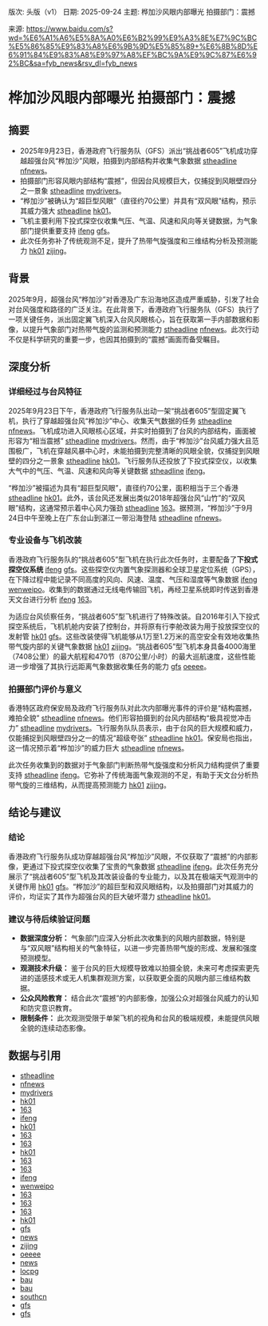 版次: 头版（v1）
日期: 2025-09-24
主题: 桦加沙风眼内部曝光 拍摄部门：震撼

来源: https://www.baidu.com/s?wd=%E6%A1%A6%E5%8A%A0%E6%B2%99%E9%A3%8E%E7%9C%BC%E5%86%85%E9%83%A8%E6%9B%9D%E5%85%89+%E6%8B%8D%E6%91%84%E9%83%A8%E9%97%A8%EF%BC%9A%E9%9C%87%E6%92%BC&sa=fyb_news&rsv_dl=fyb_news

# 桦加沙风眼内部曝光 拍摄部门：震撼

## 摘要
*   2025年9月23日，香港政府飞行服务队（GFS）派出“挑战者605”飞机成功穿越超强台风“桦加沙”风眼，拍摄到内部结构并收集气象数据 [stheadline](https://vertexaisearch.cloud.google.com/grounding-api-redirect/AUZIYQEaXUtTeoBH2WsDKIhq5HlhLCW20VjQZyIkTO7JRIDLXGdegmeu9MUTX_7qupXG1ZwNwiu3Qfg33l1nv1nIxQkbgRtggym3UyCyvFMVBfXwO-ZuLOcLWXavsgJar_4qvFKITvHVvmmNYUSHg638_kn0b8jHE40HIjJWnH8HXSF3lLD9DTsqwh4i08F-IfIvOKr2YMSp7UiRx8yxbxfaGvw7STtOjpHjE2uO9NgqDFQS4T_J2bNXZoXZn0MbpwbqWeKy-unMj85JKJ9Ez2SJkVlzwGKP9rDyQYzAA0mMi6faNTLtQaaJHTOkgf5IIWkRRhhFUrZVg4r7yg7wOLs-PhmhcEZO-62QOtrj0POuaX0T21Z0ZXIe2eqt5kGE2AbAlrKpQGZXsn5Ku7SdlcOSZlAHR03raHx_IXzwFiXDGtLcrs5lu9fQCrwkLwU1z0DVtn7Egt3eSGDRsYEMX8v1yEJ7ha8GzTW4M7Y6KkSZ25kU_R-cTj-q_mOUtkR-5h9i7GGUHYDlK_Wicw==) [nfnews](https://vertexaisearch.cloud.google.com/grounding-api-redirect/AUZIYQGJCYXDSB8Bh5ZDYZI7aMvio1rbwAKMwbt8ErX0V20NW1oIdNF0GrQ6IWwhBKHHPswqrLb7knzj6AYyrEcLKgP8bUyg431PUDBwjQy6Qq3vN54Ad2nbRCBG8NA48DyISO3JSFqU2pkNd88=)。
*   拍摄部门形容风眼内部结构“震撼”，但因台风规模巨大，仅捕捉到风眼壁四分之一景象 [stheadline](https://vertexaisearch.cloud.google.com/grounding-api-redirect/AUZIYQEaXUtTeoBH2WsDKIhq5HlhLCW20VjQZyIkTO7JRIDLXGdegmeu9MUTX_7qupXG1ZwNwiu3Qfg33l1nv1nIxQkbgRtggym3UyCyvFMVBfXwO-ZuLOcLWXavsgJar_4qvFKITvHVvmmNYUSHg638_kn0b8jHE40HIjJWnH8HXSF3lLD9DTsqwh4i08F-IfIvOKr2YMSp7UiRx8yxbxfaGvw7STtOjpHjE2uO9NgqDFQS4T_J2bNXZoXZn0MbpwbqWeKy-unMj85JKJ9Ez2SJkVlzwGKP9rDyQYzAA0mMi6faNTLtQaaJHTOkgf5IIWkRRhhFUrZVg4r7yg7wOLs-PhmhcEZO-62QOtrj0POuaX0T21Z0ZXIe2eqt5kGE2AbAlrKpQGZXsn5Ku7SdlcOSZlAHR03raHx_IXzwFiXDGtLcrs5lu9fQCrwkLwU1z0DVtn7Egt3eSGDRsYEMX8v1yEJ7ha8GzTW4M7Y6KkSZ25kU_R-cTj-q_mOUtkR-5h9i7GGUHYDlK_Wicw==) [mydrivers](https://vertexaisearch.cloud.google.com/grounding-api-redirect/AUZIYQFN4bhBgkCMmcsNtlfHYfw47DTQuAF2i-OGM8pYd94qOf-o2PJFUkm8Xs6dxYrtIp5tczcyH4FQk-5ytB7qed4_P-KHzcU11vjZHuCnb6kgq3D1jMiLnFLUNoJN8LCKiN-CoTvGT5cqVA==)。
*   “桦加沙”被确认为“超巨型风眼”（直径约70公里）并具有“双风眼”结构，预示其威力强大 [stheadline](https://vertexaisearch.cloud.google.com/grounding-api-redirect/AUZIYQEaXUtTeoBH2WsDKIhq5HlhLCW20VjQZyIkTO7JRIDLXGdegmeu9MUTX_7qupXG1ZwNwiu3Qfg33l1nv1nIxQkbgRtggym3UyCyvFMVBfXwO-ZuLOcLWXavsgJar_4qvFKITvHVvmmNYUSHg638_kn0b8jHE40HIjJWnH8HXSF3lLD9DTsqwh4i08F-IfIvOKr2YMSp7UiRx8yxbxfaGvw7STtOjpHjE2uO9NgqDFQS4T_J2bNXZoXZn0MbpwbqWeKy-unMj85JKJ9Ez2SJkVlzwGKP9rDyQYzAA0mMi6faNTLtQaaJHTOkgf5IIWkRRhhFUrZVg4r7yg7wOLs-PhmhcEZO-62QOtrj0POuaX0T21Z0ZXIe2eqt5kGE2AbAlrKpQGZXsn5Ku7SdlcOSZlAHR03raHx_IXzwFiXDGtLcrs5lu9fQCrwkLwU1z0DVtn7Egt3eSGDRsYEMX8v1yEJ7ha8GzTW4M7Y6KkSZ25kU_R-cTj-q_mOUtkR-5h9i7GGUHYDlK_Wicw==) [hk01](https://vertexaisearch.cloud.google.com/grounding-api-redirect/AUZIYQHOrxemF8zk8K5jvTAM1LsNRMYfEXhp1IoeSUOPQG0rxlKFOu1FEtg5h6vgONH6DXDncHtRFXkSuCIFINowgtr_cLqUyk22IXvhpvMg0Z0QuAzKDTO8pIMEqNC2WF93UrxboDbZlvzOXdUyn4sIx5MK0HisDVIcU75vJwStj9Hast_fpaJMWm4aVF0qzEEV33eMiLxcpAt5PAtZMDe_BgjYbZIfRyFZlXCR9nrxmchGXZLg7WI67qJWNUII5U4GIpNK0MNYcJEXVxDMMoujM9OyPCCdn6Taz8d_wGEdkFtkXct9zT583Rx2yx35xdWr0v9G6m-1Ym4fqmCzL-cvZ0Ugs3Xo1byFKLPCyv2NUOlieA8KLz67ifCqyi9z45MTAlZ_DTMeZeCRJ5lsbhikMdIbfT24z_jSODpeNIMMh_E1nPkAjbLgNUSBnhNk4JffMXT4exz1WLm5gbXoxB-cq_acB1ihBAQLp1Xheq2i0TSXfPqx0oUw)。
*   飞机主要利用下投式探空仪收集气压、气温、风速和风向等关键数据，为气象部门提供重要支持 [ifeng](https://vertexaisearch.cloud.google.com/grounding-api-redirect/AUZIYQF4zl3bhYqVkMnOvIjw9cRxM9-K-HHXnE7_ZL4JSm2UJLrFqJ0pyq-iOnFzcoDqQx754Auh9go7NeqNuITByE1vZlfTb8LV3iPm_U-e9LIt9rfDLGJl4AFOxLm7dA8Stw==) [gfs](https://vertexaisearch.cloud.google.com/grounding-api-redirect/AUZIYQHRo24PuHeFl891NkaM5K81jyQfeffWzu_HP7aSOWPJzXkogXWTxEjWdFQUGC3jed19YW_rxwQjiYveraEnCJFan_447YW-4qpCZo9R8Q61N6KlfSwEF-I6Sbb-Y4CdZMv4wAv1WUbTcjpL06t2b8tlshkphww0d3d6xKYxMvwCvV_7jV2oKEPFz15XOg==)。
*   此次任务弥补了传统观测不足，提升了热带气旋强度和三维结构分析及预测能力 [hk01](https://vertexaisearch.cloud.google.com/grounding-api-redirect/AUZIYQGS4VqddriBcOcAZ7CSAKZqzat7ngbU27RfFARkvqGG0ZcmZ1lAxM0d7CLjOXEEKeCTbO7cg9vOIr17C_SM7z3sq6mDaFPJBN4lGd7-m2iUnHc6JrgiADRqhxz-rQl7Zx4uX_L4vovwSaccRix1PAmOGw-FyM5ctIW-KIpk9h6LpoSzkHf5CTAAi1iZEo4hLwvNDsw7DXduNhmHfCr0sToscjHH0v7qykK88Z-TD6PHOaaygCT7IfOgNmj7LZwgevHonJHSVE3ahV3lJ7cpIX4UwNzDqNC59vx1J9DgfUQhUhD5Z0SfbeAQytcTgp0O1ac9JZSJISFWDNtVMRpU8QNYxzN8XxxTQq_wm8pQxJrcDaH86EhyOn4LIq0PSKQtnu92TRCC_0VHJjAqt6_x9Reth3Fr-jSErWY2az7JF0s-FpMJCNo4AoIWugiC7jx7Sz2oueO4wJpK_1dJx-HnLqq_FQTc80NzCy1AYcPsHYcDueuu9A==) [zijing](https://vertexaisearch.cloud.google.com/grounding-api-redirect/AUZIYQHw4Bxwffohd1l8QjRBxxfV_N1WzABjfPSVl-n9eJbManwt2nsjb78NV3FudkCtpW91wfTrCOPQTwb-5trII5oOZFPco5QBvr4rdaUAn73Hg0O_Wwj4NJnNTN4S9U8LL4bcxtxd-VGY-sDwSsXcGmDPO1rppRe9VihytbCjM5570D8PrZQ=)。

## 背景
2025年9月，超强台风“桦加沙”对香港及广东沿海地区造成严重威胁，引发了社会对台风强度和路径的广泛关注。在此背景下，香港政府飞行服务队（GFS）执行了一项关键任务，派出固定翼飞机深入台风风眼核心，旨在获取第一手内部数据和影像，以提升气象部门对热带气旋的监测和预测能力 [stheadline](https://vertexaisearch.cloud.google.com/grounding-api-redirect/AUZIYQEaXUtTeoBH2WsDKIhq5HlhLCW20VjQZyIkTO7JRIDLXGdegmeu9MUTX_7qupXG1ZwNwiu3Qfg33l1nv1nIxQkbgRtggym3UyCyvFMVBfXwO-ZuLOcLWXavsgJar_4qvFKITvHVvmmNYUSHg638_kn0b8jHE40HIjJWnH8HXSF3lLD9DTsqwh4i08F-IfIvOKr2YMSp7UiRx8yxbxfaGvw7STtOjpHjE2uO9NgqDFQS4T_J2bNXZoXZn0MbpwbqWeKy-unMj85JKJ9Ez2SJkVlzwGKP9rDyQYzAA0mMi6faNTLtQaaJHTOkgf5IIWkRRhhFUrZVg4r7yg7wOLs-PhmhcEZO-62QOtrj0POuaX0T21Z0ZXIe2eqt5kGE2AbAlrKpQGZXsn5Ku7SdlcOSZlAHR03raHx_IXzwFiXDGtLcrs5lu9fQCrwkLwU1z0DVtn7Egt3eSGDRsYEMX8v1yEJ7ha8GzTW4M7Y6KkSZ25kU_R-cTj-q_mOUtkR-5h9i7GGUHYDlK_Wicw==) [nfnews](https://vertexaisearch.cloud.google.com/grounding-api-redirect/AUZIYQGJCYXDSB8Bh5ZDYZI7aMvio1rbwAKMwbt8ErX0V20NW1oIdNF0GrQ6IWwhBKHHPswqrLb7knzj6AYyrEcLKgP8bUyg431PUDBwjQy6Qq3vN54Ad2nbRCBG8NA48DyISO3JSFqU2pkNd88=)。此次行动不仅是科学研究的重要一步，也因其拍摄到的“震撼”画面而备受瞩目。

## 深度分析
### 详细经过与台风特征
2025年9月23日下午，香港政府飞行服务队出动一架“挑战者605”型固定翼飞机，执行了穿越超强台风“桦加沙”中心、收集天气数据的任务 [stheadline](https://vertexaisearch.cloud.google.com/grounding-api-redirect/AUZIYQEaXUtTeoBH2WsDKIhq5HlhLCW20VjQZyIkTO7JRIDLXGdegmeu9MUTX_7qupXG1ZwNwiu3Qfg33l1nv1nIxQkbgRtggym3UyCyvFMVBfXwO-ZuLOcLWXavsgJar_4qvFKITvHVvmmNYUSHg638_kn0b8jHE40HIjJWnH8HXSF3lLD9DTsqwh4i08F-IfIvOKr2YMSp7UiRx8yxbxfaGvw7STtOjpHjE2uO9NgqDFQS4T_J2bNXZoXZn0MbpwbqWeKy-unMj85JKJ9Ez2SJkVlzwGKP9rDyQYzAA0mMi6faNTLtQaaJHTOkgf5IIWkRRhhFUrZVg4r7yg7wOLs-PhmhcEZO-62QOtrj0POuaX0T21Z0ZXIe2eqt5kGE2AbAlrKpQGZXsn5Ku7SdlcOSZlAHR03raHx_IXzwFiXDGtLcrs5lu9fQCrwkLwU1z0DVtn7Egt3eSGDRsYEMX8v1yEJ7ha8GzTW4M7Y6KkSZ25kU_R-cTj-q_mOUtkR-5h9i7GGUHYDlK_Wicw==) [nfnews](https://vertexaisearch.cloud.google.com/grounding-api-redirect/AUZIYQGJCYXDSB8Bh5ZDYZI7aMvio1rbwAKMwbt8ErX0V20NW1oIdNF0GrQ6IWwhBKHHPswqrLb7knzj6AYyrEcLKgP8bUyg431PUDBwjQy6Qq3vN54Ad2nbRCBG8NA48DyISO3JSFqU2pkNd88=)。飞机成功进入风眼核心区域，并实时拍摄到了台风的内部结构，画面被形容为“相当震撼” [stheadline](https://vertexaisearch.cloud.google.com/grounding-api-redirect/AUZIYQEaXUtTeoBH2WsDKIhq5HlhLCW20VjQZyIkTO7JRIDLXGdegmeu9MUTX_7qupXG1ZwNwiu3Qfg33l1nv1nIxQkbgRtggym3UyCyvFMVBfXwO-ZuLOcLWXavsgJar_4qvFKITvHVvmmNYUSHg638_kn0b8jHE40HIjJWnH8HXSF3lLD9DTsqwh4i08F-IfIvOKr2YMSp7UiRx8yxbxfaGvw7STtOjpHjE2uO9NgqDFQS4T_J2bNXZoXZn0MbpwbqWeKy-unMj85JKJ9Ez2SJkVlzwGKP9rDyQYzAA0mMi6faNTLtQaaJHTOkgf5IIWkRRhhFUrZVg4r7yg7wOLs-PhmhcEZO-62QOtrj0POuaX0T21Z0ZXIe2eqt5kGE2AbAlrKpQGZXsn5Ku7SdlcOSZlAHR03raHx_IXzwFiXDGtLcrs5lu9fQCrwkLwU1z0DVtn7Egt3eSGDRsYEMX8v1yEJ7ha8GzTW4M7Y6KkSZ25kU_R-cTj-q_mOUtkR-5h9i7GGUHYDlK_Wicw==) [mydrivers](https://vertexaisearch.cloud.google.com/grounding-api-redirect/AUZIYQFN4bhBgkCMmcsNtlfHYfw47DTQuAF2i-OGM8pYd94qOf-o2PJFUkm8Xs6dxYrtIp5tczcyH4FQk-5ytB7qed4_P-KHzcU11vjZHuCnb6kgq3D1jMiLnFLUNoJN8LCKiN-CoTvGT5cqVA==)。然而，由于“桦加沙”台风威力强大且范围极广，飞机在穿越风暴中心时，未能拍摄到完整清晰的风眼全貌，仅捕捉到风眼壁的四分之一景象 [stheadline](https://vertexaisearch.cloud.google.com/grounding-api-redirect/AUZIYQEaXUtTeoBH2WsDKIhq5HlhLCW20VjQZyIkTO7JRIDLXGdegmeu9MUTX_7qupXG1ZwNwiu3Qfg33l1nv1nIxQkbgRtggym3UyCyvFMVBfXwO-ZuLOcLWXavsgJar_4qvFKITvHVvmmNYUSHg638_kn0b8jHE40HIjJWnH8HXSF3lLD9DTsqwh4i08F-IfIvOKr2YMSp7UiRx8yxbxfaGvw7STtOjpHjE2uO9NgqDFQS4T_J2bNXZoXZn0MbpwbqWeKy-unMj85JKJ9Ez2SJkVlzwGKP9rDyQYzAA0mMi6faNTLtQaaJHTOkgf5IIWkRRhhFUrZVg4r7yg7wOLs-PhmhcEZO-62QOtrj0POuaX0T21Z0ZXIe2eqt5kGE2AbAlrKpQGZXsn5Ku7SdlcOSZlAHR03raHx_IXzwFiXDGtLcrs5lu9fQCrwkLwU1z0DVtn7Egt3eSGDRsYEMX8v1yEJ7ha8GzTW4M7Y6KkSZ25kU_R-cTj-q_mOUtkR-5h9i7GGUHYDlK_Wicw==) [hk01](https://vertexaisearch.cloud.google.com/grounding-api-redirect/AUZIYQHOrxemF8zk8K5jvTAM1LsNRMYfEXhp1IoeSUOPQG0rxlKFOu1FEtg5h6vgONH6DXDncHtRFXkSuCIFINowgtr_cLqUyk22IXvhpvMg0Z0QuAzKDTO8pIMEqNC2WF93UrxboDbZlvzOXdUyn4sIx5MK0HisDVIcU75vJwStj9Hast_fpaJMWm4aVF0qzEEV33eMiLxcpAt5PAtZMDe_BgjYbZIfRyFZlXCR9nrxmchGXZLg7WI67qJWNUII5U4GIpNK0MNYcJEXVxDMMoujM9OyPCCdn6Taz8d_wGEdkFtkXct9zT583Rx2yx35xdWr0v9G6m-1Ym4fqmCzL-cvZ0Ugs3Xo1byFKLPCyv2NUOlieA8KLz67ifCqyi9z45MTAlZ_DTMeZeCRJ5lsbhikMdIbfT24z_jSODpeNIMMh_E1nPkAjbLgNUSBnhNk4JffMXT4exz1WLm5gbXoxB-cq_acB1ihBAQLp1Xheq2i0TSXfPqx0oUw)。飞行服务队还投放了下投式探空仪，以收集大气中的气压、气温、风速和风向等关键数据 [stheadline](https://vertexaisearch.cloud.google.com/grounding-api-redirect/AUZIYQEaXUtTeoBH2WsDKIhq5HlhLCW20VjQZyIkTO7JRIDLXGdegmeu9MUTX_7qupXG1ZwNwiu3Qfg33l1nv1nIxQkbgRtggym3UyCyvFMVBfXwO-ZuLOcLWXavsgJar_4qvFKITvHVvmmNYUSHg638_kn0b8jHE40HIjJWnH8HXSF3lLD9DTsqwh4i08F-IfIvOKr2YMSp7UiRx8yxbxfaGvw7STtOjpHjE2uO9NgqDFQS4T_J2bNXZoXZn0MbpwbqWeKy-unMj85JKJ9Ez2SJkVlzwGKP9rDyQYzAA0mMi6faNTLtQaaJHTOkgf5IIWkRRhhFUrZVg4r7yg7wOLs-PhmhcEZO-62QOtrj0POuaX0T21Z0ZXIe2eqt5kGE2AbAlrKpQGZXsn5Ku7SdlcOSZlAHR03raHx_IXzwFiXDGtLcrs5lu9fQCrwkLwU1z0DVtn7Egt3eSGDRsYEMX8v1yEJ7ha8GzTW4M7Y6KkSZ25kU_R-cTj-q_mOUtkR-5h9i7GGUHYDlK_Wicw==) [ifeng](https://vertexaisearch.cloud.google.com/grounding-api-redirect/AUZIYQF4zl3bhYqVkMnOvIjw9cRxM9-K-HHXnE7_ZL4JSm2UJLrFqJ0pyq-iOnFzcoDqQx754Auh9go7NeqNuITByE1vZlfTb8LV3iPm_U-e9LIt9rfDLGJl4AFOxLm7dA8Stw==)。

“桦加沙”被描述为具有“超巨型风眼”，直径约70公里，面积相当于三个香港 [stheadline](https://vertexaisearch.cloud.google.com/grounding-api-redirect/AUZIYQEaXUtTeoBH2WsDKIhq5HlhLCW20VjQZyIkTO7JRIDLXGdegmeu9MUTX_7qupXG1ZwNwiu3Qfg33l1nv1nIxQkbgRtggym3UyCyvFMVBfXwO-ZuLOcLWXavsgJar_4qvFKITvHVvmmNYUSHg638_kn0b8jHE40HIjJWnH8HXSF3lLD9DTsqwh4i08F-IfIvOKr2YMSp7UiRx8yxbxfaGvw7STtOjpHjE2uO9NgqDFQS4T_J2bNXZoXZn0MbpwbqWeKy-unMj85JKJ9Ez2SJkVlzwGKP9rDyQYzAA0mMi6faNTLtQaaJHTOkgf5IIWkRRhhFUrZVg4r7yg7wOLs-PhmhcEZO-62QOtrj0POuaX0T21Z0ZXIe2eqt5kGE2AbAlrKpQGZXsn5Ku7SdlcOSZlAHR03raHx_IXzwFiXDGtLcrs5lu9fQCrwkLwU1z0DVtn7Egt3eSGDRsYEMX8v1yEJ7ha8GzTW4M7Y6KkSZ25kU_R-cTj-q_mOUtkR-5h9i7GGUHYDlK_Wicw==) [hk01](https://vertexaisearch.cloud.google.com/grounding-api-redirect/AUZIYQHOrxemF8zk8K5jvTAM1LsNRMYfEXhp1IoeSUOPQG0rxlKFOu1FEtg5h6vgONH6DXDncHtRFXkSuCIFINowgtr_cLqUyk22IXvhpvMg0Z0QuAzKDTO8pIMEqNC2WF93UrxboDbZlvzOXdUyn4sIx5MK0HisDVIcU75vJwStj9Hast_fpaJMWm4aVF0qzEEV33eMiLxcpAt5PAtZMDe_BgjYbZIfRyFZlXCR9nrxmchGXZLg7WI67qJWNUII5U4GIpNK0MNYcJEXVxDMMoujM9OyPCCdn6Taz8d_wGEdkFtkXct9zT583Rx2yx35xdWr0v9G6m-1Ym4fqmCzL-cvZ0Ugs3Xo1byFKLPCyv2NUOlieA8KLz67ifCqyi9z45MTAlZ_DTMeZeCRJ5lsbhikMdIbfT24z_jSODpeNIMMh_E1nPkAjbLgNUSBnhNk4JffMXT4exz1WLm5gbXoxB-cq_acB1ihBAQLp1Xheq2i0TSXfPqx0oUw)。此外，该台风还发展出类似2018年超强台风“山竹”的“双风眼”结构，这通常预示着中心风力强劲 [stheadline](https://vertexaisearch.cloud.google.com/grounding-api-redirect/AUZIYQEaXUtTeoBH2WsDKIhq5HlhLCW20VjQZyIkTO7JRIDLXGdegmeu9MUTX_7qupXG1ZwNwiu3Qfg33l1nv1nIxQkbgRtggym3UyCyvFMVBfXwO-ZuLOcLWXavsgJar_4qvFKITvHVvmmNYUSHg638_kn0b8jHE40HIjJWnH8HXSF3lLD9DTsqwh4i08F-IfIvOKr2YMSp7UiRx8yxbxfaGvw7STtOjpHjE2uO9NgqDFQS4T_J2bNXZoXZn0MbpwbqWeKy-unMj85JKJ9Ez2SJkVlzwGKP9rDyQYzAA0mMi6faNTLtQaaJHTOkgf5IIWkRRhhFUrZVg4r7yg7wOLs-PhmhcEZO-62QOtrj0POuaX0T21Z0ZXIe2eqt5kGE2AbAlrKpQGZXsn5Ku7SdlcOSZlAHR03raHx_IXzwFiXDGtLcrs5lu9fQCrwkLwU1z0DVtn7Egt3eSGDRsYEMX8v1yEJ7ha8GzTW4M7Y6KkSZ25kU_R-cTj-q_mOUtkR-5h9i7GGUHYDlK_Wicw==) [163](https://vertexaisearch.cloud.google.com/grounding-api-redirect/AUZIYQE0pS53jCBRh2wq2YXJ0KtVX1cHRCocG9pNv3PjijPEkqMNp5YZyRsNnnlkTxPUpj_M9AjzMrKl0eDZH5yVFdzpYa2Yf3oX69l0WSvmBH_DBNtFVM6UOVVIEwU0KtRAqTG77hS1DP4PPfLwBmjwJws=)。据预测，“桦加沙”于9月24日中午至晚上在广东台山到湛江一带沿海登陆 [stheadline](https://vertexaisearch.cloud.google.com/grounding-api-redirect/AUZIYQEaXUtTeoBH2WsDKIhq5HlhLCW20VjQZyIkTO7JRIDLXGdegmeu9MUTX_7qupXG1ZwNwiu3Qfg33l1nv1nIxQkbgRtggym3UyCyvFMVBfXwO-ZuLOcLWXavsgJar_4qvFKITvHVvmmNYUSHg638_kn0b8jHE40HIjJWnH8HXSF3lLD9DTsqwh4i08F-IfIvOKr2YMSp7UiRx8yxbxfaGvw7STtOjpHjE2uO9NgqDFQS4T_J2bNXZoXZn0MbpwbqWeKy-unMj85JKJ9Ez2SJkVlzwGKP9rDyQYzAA0mMi6faNTLtQaaJHTOkgf5IIWkRRhhFUrZVg4r7yg7wOLs-PhmhcEZO-62QOtrj0POuaX0T21Z0ZXIe2eqt5kGE2AbAlrKpQGZXsn5Ku7SdlcOSZlAHR03raHx_IXzwFiXDGtLcrs5lu9fQCrwkLwU1z0DVtn7Egt3eSGDRsYEMX8v1yEJ7ha8GzTW4M7Y6KkSZ25kU_R-cTj-q_mOUtkR-5h9i7GGUHYDlK_Wicw==) [nfnews](https://vertexaisearch.cloud.google.com/grounding-api-redirect/AUZIYQGJCYXDSB8Bh5ZDYZI7aMvio1rbwAKMwbt8ErX0V20NW1oIdNF0GrQ6IWwhBKHHPswqrLb7knzj6AYyrEcLKgP8bUyg431PUDBwjQy6Qq3vN54Ad2nbRCBG8NA48DyISO3JSFqU2pkNd88=)。

### 专业设备与飞机改装
香港政府飞行服务队的“挑战者605”型飞机在执行此次任务时，主要配备了**下投式探空仪系统** [ifeng](https://vertexaisearch.cloud.google.com/grounding-api-redirect/AUZIYQF4zl3bhYqVkMnOvIjw9cRxM9-K-HHXnE7_ZL4JSm2UJLrFqJ0pyq-iOnFzcoDqQx754Auh9go7NeqNuITByE1vZlfTb8LV3iPm_U-e9LIt9rfDLGJl4AFOxLm7dA8Stw==) [gfs](https://vertexaisearch.cloud.google.com/grounding-api-redirect/AUZIYQHRo24PuHeFl891NkaM5K81jyQfeffWzu_HP7aSOWPJzXkogXWTxEjWdFQUGC3jed19YW_rxwQjiYveraEnCJFan_447YW-4qpCZo9R8Q61N6KlfSwEF-I6Sbb-Y4CdZMv4wAv1WUbTcjpL06t2b8tlshkphww0d3d6xKYxMvwCvV_7jV2oKEPFz15XOg==)。这些探空仪内置气象探测器和全球卫星定位系统（GPS），在下降过程中能记录不同高度的风向、风速、温度、气压和湿度等气象数据 [ifeng](https://vertexaisearch.cloud.google.com/grounding-api-redirect/AUZIYQF4zl3bhYqVkMnOvIjw9cRxM9-K-HHXnE7_ZL4JSm2UJLrFqJ0pyq-iOnFzcoDqQx754Auh9go7NeqNuITByE1vZlfTb8LV3iPm_U-e9LIt9rfDLGJl4AFOxLm7dA8Stw==) [wenweipo](https://vertexaisearch.cloud.google.com/grounding-api-redirect/AUZIYQHoYB2phwy_QNPDodHjLmUkq1G3XVAtJ0QqbcuJMoVKtsIa0huHCvYhLJl_6I8rJIT-IOtgeg1MAdRafDNM3cud6Vuajp1hip5eOdAkIKClQUbDhXPYEZaTPhghI_YGfo69W5m2RKXDx3uC_tpRukJWq5vkvcFpM6vPoyGImk3z)。收集到的数据通过无线电传输回飞机，再经卫星系统即时传送到香港天文台进行分析 [ifeng](https://vertexaisearch.cloud.google.com/grounding-api-redirect/AUZIYQF4zl3bhYqVkMnOvIjw9cRxM9-K-HHXnE7_ZL4JSm2UJLrFqJ0pyq-iOnFzcoDqQx754Auh9go7NeqNuITByE1vZlfTb8LV3iPm_U-e9LIt9rfDLGJl4AFOxLm7dA8Stw==) [163](https://vertexaisearch.cloud.google.com/grounding-api-redirect/AUZIYQHh7eg8GCWwLSOuxZRSMsaSAkpabXpKJhoTEYqpG0PuCTZo-6bwAOQkKZ3zsgnDIYgmcCL5y6IqZfLNePr5LW-Qsvg_1XT9Ej8CX1OnH0wqWyAnXb2HWd66xsiZQxKjaseN4p4wmM1fyKcbABz1)。

为适应台风侦察任务，“挑战者605”型飞机进行了特殊改装。自2016年引入下投式探空系统后，飞机机舱内安装了控制台，并将原有行李舱改装为用于投放探空仪的发射管 [hk01](https://vertexaisearch.cloud.google.com/grounding-api-redirect/AUZIYQGS4VqddriBcOcAZ7CSAKZqzat7ngbU27RfFARkvqGG0ZcmZ1lAxM0d7CLjOXEEKeCTbO7cg9vOIr17C_SM7z3sq6mDaFPJBN4lGd7-m2iUnHc6JrgiADRqhxz-rQl7Zx4uX_L4vovwSaccRix1PAmOGw-FyM5ctIW-KIpk9h6LpoSzkHf5CTAAi1iZEo4hLwvNDsw7DXduNhmHfCr0sToscjHH0v7qykK88Z-TD6PHOaaygCT7IfOgNmj7LZwgevHonJHSVE3ahV3lJ7cpIX4UwNzDqNC59vx1J9DgfUQhUhD5Z0SfbeAQytcTgp0O1ac9JZSJISFWDNtVMRpU8QNYxzN8XxxTQq_wm8pQxJrcDaH86EhyOn4LIq0PSKQtnu92TRCC_0VHJjAqt6_x9Reth3Fr-jSErWY2az7JF0s-FpMJCNo4AoIWugiC7jx7Sz2oueO4wJpK_1dJx-HnLqq_FQTc80NzCy1AYcPsHYcDueuu9A==) [gfs](https://vertexaisearch.cloud.google.com/grounding-api-redirect/AUZIYQHRo24PuHeFl891NkaM5K81jyQfeffWzu_HP7aSOWPJzXkogXWTxEjWdFQUGC3jed19YW_rxwQjiYveraEnCJFan_447YW-4qpCZo9R8Q61N6KlfSwEF-I6Sbb-Y4CdZMv4wAv1WUbTcjpL06t2b8tlshkphww0d3d6xKYxMvwCvV_7jV2oKEPFz15XOg==)。这些改装使得飞机能够从1万至1.2万米的高空安全有效地收集热带气旋内部的关键气象数据 [hk01](https://vertexaisearch.cloud.google.com/grounding-api-redirect/AUZIYQGS4VqddriBcOcAZ7CSAKZqzat7ngbU27RfFARkvqGG0ZcmZ1lAxM0d7CLjOXEEKeCTbO7cg9vOIr17C_SM7z3sq6mDaFPJBN4lGd7-m2iUnHc6JrgiADRqhxz-rQl7Zx4uX_L4vovwSaccRix1PAmOGw-FyM5ctIW-KIpk9h6LpoSzkHf5CTAAi1iZEo4hLwvNDsw7DXduNhmHfCr0sToscjHH0v7qykK88Z-TD6PHOaaygCT7IfOgNmj7LZwgevHonJHSVE3ahV3lJ7cpIX4UwNzDqNC59vx1J9DgfUQhUhD5Z0SfbeAQytcTgp0O1ac9JZSJISFWDNtVMRpU8QNYxzN8XxxTQq_wm8pQxJrcDaH86EhyOn4LIq0PSKQtnu92TRCC_0VHJjAqt6_x9Reth3Fr-jSErWY2az7JF0s-FpMJCNo4AoIWugiC7jx7Sz2oueO4wJpK_1dJx-HnLqq_FQTc80NzCy1AYcPsHYcDueuu9A==) [zijing](https://vertexaisearch.cloud.google.com/grounding-api-redirect/AUZIYQHw4Bxwffohd1l8QjRBxxfV_N1WzABjfPSVl-n9eJbManwt2nsjb78NV3FudkCtpW91wfTrCOPQTwb-5trII5oOZFPco5QBvr4rdaUAn73Hg0O_Wwj4NJnNTN4S9U8LL4bcxtxd-VGY-sDwSsXcGmDPO1rppRe9VihytbCjM5570D8PrZQ=)。“挑战者605”型飞机本身具备4000海里（7408公里）的最大航程和470节（870公里/小时）的最大巡航速度，这些性能进一步增强了其执行远距离气象数据收集任务的能力 [gfs](https://vertexaisearch.cloud.google.com/grounding-api-redirect/AUZIYQHRo24PuHeFl891NkaM5K81jyQfeffWzu_HP7aSOWPJzXkogXWTxEjWdFQUGC3jed19YW_rxwQjiYveraEnCJFan_447YW-4qpCZo9R8Q61N6KlfSwEF-I6Sbb-Y4CdZMv4wAv1WUbTcjpL06t2b8tlshkphww0d3d6xKYxMvwCvV_7jV2oKEPFz15XOg==) [oeeee](https://vertexaisearch.cloud.google.com/grounding-api-redirect/AUZIYQGuSNKTSKaLkAorLf7IgUi7TU2v1kwzEFmvhGgoOeUN--ypgTD1q0XE5UvM0iDUONMK10xFFMnybfirptgTlORebzEaZykjKTgb3v2sPdAIdZ5ik4V4_4ffq2kQjyVl0jdAm4PYp52pfvL3Sb2BQ19Mxg==)。

### 拍摄部门评价与意义
香港特区政府保安局及政府飞行服务队对此次内部曝光事件的评价是“结构震撼，难拍全貌” [stheadline](https://vertexaisearch.cloud.google.com/grounding-api-redirect/AUZIYQEaXUtTeoBH2WsDKIhq5HlhLCW20VjQZyIkTO7JRIDLXGdegmeu9MUTX_7qupXG1ZwNwiu3Qfg33l1nv1nIxQkbgRtggym3UyCyvFMVBfXwO-ZuLOcLWXavsgJar_4qvFKITvHVvmmNYUSHg638_kn0b8jHE40HIjJWnH8HXSF3lLD9DTsqwh4i08F-IfIvOKr2YMSp7UiRx8yxbxfaGvw7STtOjpHjE2uO9NgqDFQS4T_J2bNXZoXZn0MbpwbqWeKy-unMj85JKJ9Ez2SJkVlzwGKP9rDyQYzAA0mMi6faNTLtQaaJHTOkgf5IIWkRRhhFUrZVg4r7yg7wOLs-PhmhcEZO-62QOtrj0POuaX0T21Z0ZXIe2eqt5kGE2AbAlrKpQGZXsn5Ku7SdlcOSZlAHR03raHx_IXzwFiXDGtLcrs5lu9fQCrwkLwU1z0DVtn7Egt3eSGDRsYEMX8v1yEJ7ha8GzTW4M7Y6KkSZ25kU_R-cTj-q_mOUtkR-5h9i7GGUHYDlK_Wicw==) [nfnews](https://vertexaisearch.cloud.google.com/grounding-api-redirect/AUZIYQGJCYXDSB8Bh5ZDYZI7aMvio1rbwAKMwbt8ErX0V20NW1oIdNF0GrQ6IWwhBKHHPswqrLb7knzj6AYyrEcLKgP8bUyg431PUDBwjQy6Qq3vN54Ad2nbRCBG8NA48DyISO3JSFqU2pkNd88=)。他们形容拍摄到的台风内部结构“极具视觉冲击力” [stheadline](https://vertexaisearch.cloud.google.com/grounding-api-redirect/AUZIYQEaXUtTeoBH2WsDKIhq5HlhLCW20VjQZyIkTO7JRIDLXGdegmeu9MUTX_7qupXG1ZwNwiu3Qfg33l1nv1nIxQkbgRtggym3UyCyvFMVBfXwO-ZuLOcLWXavsgJar_4qvFKITvHVvmmNYUSHg638_kn0b8jHE40HIjJWnH8HXSF3lLD9DTsqwh4i08F-IfIvOKr2YMSp7UiRx8yxbxfaGvw7STtOjpHjE2uO9NgqDFQS4T_J2bNXZoXZn0MbpwbqWeKy-unMj85JKJ9Ez2SJkVlzwGKP9rDyQYzAA0mMi6faNTLtQaaJHTOkgf5IIWkRRhhFUrZVg4r7yg7wOLs-PhmhcEZO-62QOtrj0POuaX0T21Z0ZXIe2eqt5kGE2AbAlrKpQGZXsn5Ku7SdlcOSZlAHR03raHx_IXzwFiXDGtLcrs5lu9fQCrwkLwU1z0DVtn7Egt3eSGDRsYEMX8v1yEJ7ha8GzTW4M7Y6KkSZ25kU_R-cTj-q_mOUtkR-5h9i7GGUHYDlK_Wicw==) [mydrivers](https://vertexaisearch.cloud.google.com/grounding-api-redirect/AUZIYQFN4bhBgkCMmcsNtlfHYfw47DTQuAF2i-OGM8pYd94qOf-o2PJFUkm8Xs6dxYrtIp5tczcyH4FQk-5ytB7qed4_P-KHzcU11vjZHuCnb6kgq3D1jMiLnFLUNoJN8LCKiN-CoTvGT5cqVA==)。飞行服务队队员表示，由于台风的巨大规模和威力，仅能捕捉到风眼壁四分之一的情况“超级夸张” [stheadline](https://vertexaisearch.cloud.google.com/grounding-api-redirect/AUZIYQEaXUtTeoBH2WsDKIhq5HlhLCW20VjQZyIkTO7JRIDLXGdegmeu9MUTX_7qupXG1ZwNwiu3Qfg33l1nv1nIxQkbgRtggym3UyCyvFMVBfXwO-ZuLOcLWXavsgJar_4qvFKITvHVvmmNYUSHg638_kn0b8jHE40HIjJWnH8HXSF3lLD9DTsqwh4i08F-IfIvOKr2YMSp7UiRx8yxbxfaGvw7STtOjpHjE2uO9NgqDFQS4T_J2bNXZoXZn0MbpwbqWeKy-unMj85JKJ9Ez2SJkVlzwGKP9rDyQYzAA0mMi6faNTLtQaaJHTOkgf5IIWkRRhhFUrZVg4r7yg7wOLs-PhmhcEZO-62QOtrj0POuaX0T21Z0ZXIe2eqt5kGE2AbAlrKpQGZXsn5Ku7SdlcOSZlAHR03raHx_IXzwFiXDGtLcrs5lu9fQCrwkLwU1z0DVtn7Egt3eSGDRsYEMX8v1yEJ7ha8GzTW4M7Y6KkSZ25kU_R-cTj-q_mOUtkR-5h9i7GGUHYDlK_Wicw==) [hk01](https://vertexaisearch.cloud.google.com/grounding-api-redirect/AUZIYQHOrxemF8zk8K5jvTAM1LsNRMYfEXhp1IoeSUOPQG0rxlKFOu1FEtg5h6vgONH6DXDncHtRFXkSuCIFINowgtr_cLqUyk22IXvhpvMg0Z0QuAzKDTO8pIMEqNC2WF93UrxboDbZlvzOXdUyn4sIx5MK0HisDVIcU75vJwStj9Hast_fpaJMWm4aVF0qzEEV33eMiLxcpAt5PAtZMDe_BgjYbZIfRyFZlXCR9nrxmchGXZLg7WI67qJWNUII5U4GIpNK0MNYcJEXVxDMMoujM9OyPCCdn6Taz8d_wGEdkFtkXct9zT583Rx2yx35xdWr0v9G6m-1Ym4fqmCzL-cvZ0Ugs3Xo1byFKLPCyv2NUOlieA8KLz67ifCqyi9z45MTAlZ_DTMeZeCRJ5lsbhikMdIbfT24z_jSODpeNIMMh_E1nPkAjbLgNUSBnhNk4JffMXT4exz1WLm5gbXoxB-cq_acB1ihBAQLp1Xheq2i0TSXfPqx0oUw)。保安局也指出，这一情况预示着“桦加沙”的威力巨大 [stheadline](https://vertexaisearch.cloud.google.com/grounding-api-redirect/AUZIYQEaXUtTeoBH2WsDKIhq5HlhLCW20VjQZyIkTO7JRIDLXGdegmeu9MUTX_7qupXG1ZwNwiu3Qfg33l1nv1nIxQkbgRtggym3UyCyvFMVBfXwO-ZuLOcLWXavsgJar_4qvFKITvHVvmmNYUSHg638_kn0b8jHE40HIjJWnH8HXSF3lLD9DTsqwh4i08F-IfIvOKr2YMSp7UiRx8yxbxfaGvw7STtOjpHjE2uO9NgqDFQS4T_J2bNXZoXZn0MbpwbqWeKy-unMj85JKJ9Ez2SJkVlzwGKP9rDyQYzAA0mMi6faNTLtQaaJHTOkgf5IIWkRRhhFUrZVg4r7yg7wOLs-PhmhcEZO-62QOtrj0POuaX0T21Z0ZXIe2eqt5kGE2AbAlrKpQGZXsn5Ku7SdlcOSZlAHR03raHx_IXzwFiXDGtLcrs5lu9fQCrwkLwU1z0DVtn7Egt3eSGDRsYEMX8v1yEJ7ha8GzTW4M7Y6KkSZ25kU_R-cTj-q_mOUtkR-5h9i7GGUHYDlK_Wicw==) [nfnews](https://vertexaisearch.cloud.google.com/grounding-api-redirect/AUZIYQGJCYXDSB8Bh5ZDYZI7aMvio1rbwAKMwbt8ErX0V20NW1oIdNF0GrQ6IWwhBKHHPswqrLb7knzj6AYyrEcLKgP8bUyg431PUDBwjQy6Qq3vN54Ad2nbRCBG8NA48DyISO3JSFqU2pkNd88=)。

此次任务收集到的数据对于气象部门判断热带气旋强度和分析风力结构提供了重要支持 [stheadline](https://vertexaisearch.cloud.google.com/grounding-api-redirect/AUZIYQEaXUtTeoBH2WsDKIhq5HlhLCW20VjQZyIkTO7JRIDLXGdegmeu9MUTX_7qupXG1ZwNwiu3Qfg33l1nv1nIxQkbgRtggym3UyCyvFMVBfXwO-ZuLOcLWXavsgJar_4qvFKITvHVvmmNYUSHg638_kn0b8jHE40HIjJWnH8HXSF3lLD9DTsqwh4i08F-IfIvOKr2YMSp7UiRx8yxbxfaGvw7STtOjpHjE2uO9NgqDFQS4T_J2bNXZoXZn0MbpwbqWeKy-unMj85JKJ9Ez2SJkVlzwGKP9rDyQYzAA0mMi6faNTLtQaaJHTOkgf5IIWkRRhhFUrZVg4r7yg7wOLs-PhmhcEZO-62QOtrj0POuaX0T21Z0ZXIe2eqt5kGE2AbAlrKpQGZXsn5Ku7SdlcOSZlAHR03raHx_IXzwFiXDGtLcrs5lu9fQCrwkLwU1z0DVtn7Egt3eSGDRsYEMX8v1yEJ7ha8GzTW4M7Y6KkSZ25kU_R-cTj-q_mOUtkR-5h9i7GGUHYDlK_Wicw==) [ifeng](https://vertexaisearch.cloud.google.com/grounding-api-redirect/AUZIYQF4zl3bhYqVkMnOvIjw9cRxM9-K-HHXnE7_ZL4JSm2UJLrFqJ0pyq-iOnFzcoDqQx754Auh9go7NeqNuITByE1vZlfTb8LV3iPm_U-e9LIt9rfDLGJl4AFOxLm7dA8Stw==)。它弥补了传统海面气象观测的不足，有助于天文台分析热带气旋的三维结构，从而提高预测能力 [hk01](https://vertexaisearch.cloud.google.com/grounding-api-redirect/AUZIYQGS4VqddriBcOcAZ7CSAKZqzat7ngbU27RfFARkvqGG0ZcmZ1lAxM0d7CLjOXEEKeCTbO7cg9vOIr17C_SM7z3sq6mDaFPJBN4lGd7-m2iUnHc6JrgiADRqhxz-rQl7Zx4uX_L4vovwSaccRix1PAmOGw-FyM5ctIW-KIpk9h6LpoSzkHf5CTAAi1iZEo4hLwvNDsw7DXduNhmHfCr0sToscjHH0v7qykK88Z-TD6PHOaaygCT7IfOgNmj7LZwgevHonJHSVE3ahV3lJ7cpIX4UwNzDqNC59vx1J9DgfUQhUhD5Z0SfbeAQytcTgp0O1ac9JZSJISFWDNtVMRpU8QNYxzN8XxxTQq_wm8pQxJrcDaH86EhyOn4LIq0PSKQtnu92TRCC_0VHJjAqt6_x9Reth3Fr-jSErWY2az7JF0s-FpMJCNo4AoIWugiC7jx7Sz2oueO4wJpK_1dJx-HnLqq_FQTc80NzCy1AYcPsHYcDueuu9A==) [zijing](https://vertexaisearch.cloud.google.com/grounding-api-redirect/AUZIYQHw4Bxwffohd1l8QjRBxxfV_N1WzABjfPSVl-n9eJbManwt2nsjb78NV3FudkCtpW91wfTrCOPQTwb-5trII5oOZFPco5QBvr4rdaUAn73Hg0O_Wwj4NJnNTN4S9U8LL4bcxtxd-VGY-sDwSsXcGmDPO1rppRe9VihytbCjM5570D8PrZQ=)。

## 结论与建议
### 结论
香港政府飞行服务队成功穿越超强台风“桦加沙”风眼，不仅获取了“震撼”的内部影像，更通过下投式探空仪收集了宝贵的气象数据 [stheadline](https://vertexaisearch.cloud.google.com/grounding-api-redirect/AUZIYQEaXUtTeoBH2WsDKIhq5HlhLCW20VjQZyIkTO7JRIDLXGdegmeu9MUTX_7qupXG1ZwNwiu3Qfg33l1nv1nIxQkbgRtggym3UyCyvFMVBfXwO-ZuLOcLWXavsgJar_4qvFKITvHVvmmNYUSHg638_kn0b8jHE40HIjJWnH8HXSF3lLD9DTsqwh4i08F-IfIvOKr2YMSp7UiRx8yxbxfaGvw7STtOjpHjE2uO9NgqDFQS4T_J2bNXZoXZn0MbpwbqWeKy-unMj85JKJ9Ez2SJkVlzwGKP9rDyQYzAA0mMi6faNTLtQaaJHTOkgf5IIWkRRhhFUrZVg4r7yg7wOLs-PhmhcEZO-62QOtrj0POuaX0T21Z0ZXIe2eqt5kGE2AbAlrKpQGZXsn5Ku7SdlcOSZlAHR03raHx_IXzwFiXDGtLcrs5lu9fQCrwkLwU1z0DVtn7Egt3eSGDRsYEMX8v1yEJ7ha8GzTW4M7Y6KkSZ25kU_R-cTj-q_mOUtkR-5h9i7GGUHYDlK_Wicw==) [ifeng](https://vertexaisearch.cloud.google.com/grounding-api-redirect/AUZIYQF4zl3bhYqVkMnOvIjw9cRxM9-K-HHXnE7_ZL4JSm2UJLrFqJ0pyq-iOnFzcoDqQx754Auh9go7NeqNuITByE1vZlfTb8LV3iPm_U-e9LIt9rfDLGJl4AFOxLm7dA8Stw==)。此次任务充分展示了“挑战者605”型飞机及其改装设备的专业能力，以及其在极端天气观测中的关键作用 [hk01](https://vertexaisearch.cloud.google.com/grounding-api-redirect/AUZIYQGS4VqddriBcOcAZ7CSAKZqzat7ngbU27RfFARkvqGG0ZcmZ1lAxM0d7CLjOXEEKeCTbO7cg9vOIr17C_SM7z3sq6mDaFPJBN4lGd7-m2iUnHc6JrgiADRqhxz-rQl7Zx4uX_L4vovwSaccRix1PAmOGw-FyM5ctIW-KIpk9h6LpoSzkHf5CTAAi1iZEo4hLwvNDsw7DXduNhmHfCr0sToscjHH0v7qykK88Z-TD6PHOaaygCT7IfOgNmj7LZwgevHonJHSVE3ahV3lJ7cpIX4UwNzDqNC59vx1J9DgfUQhUhD5Z0SfbeAQytcTgp0O1ac9JZSJISFWDNtVMRpU8QNYxzN8XxxTQq_wm8pQxJrcDaH86EhyOn4LIq0PSKQtnu92TRCC_0VHJjAqt6_x9Reth3Fr-jSErWY2az7JF0s-FpMJCNo4AoIWugiC7jx7Sz2oueO4wJpK_1dJx-HnLqq_FQTc80NzCy1AYcPsHYcDueuu9A==) [gfs](https://vertexaisearch.cloud.google.com/grounding-api-redirect/AUZIYQHRo24PuHeFl891NkaM5K81jyQfeffWzu_HP7aSOWPJzXkogXWTxEjWdFQUGC3jed19YW_rxwQjiYveraEnCJFan_447YW-4qpCZo9R8Q61N6KlfSwEF-I6Sbb-Y4CdZMv4wAv1WUbTcjpL06t2b8tlshkphww0d3d6xKYxMvwCvV_7jV2oKEPFz15XOg==)。“桦加沙”的超巨型和双风眼结构，以及拍摄部门对其威力的评价，均证实了其作为超强台风的巨大破坏潜力 [stheadline](https://vertexaisearch.cloud.google.com/grounding-api-redirect/AUZIYQEaXUtTeoBH2WsDKIhq5HlhLCW20VjQZyIkTO7JRIDLXGdegmeu9MUTX_7qupXG1ZwNwiu3Qfg33l1nv1nIxQkbgRtggym3UyCyvFMVBfXwO-ZuLOcLWXavsgJar_4qvFKITvHVvmmNYUSHg638_kn0b8jHE40HIjJWnH8HXSF3lLD9DTsqwh4i08F-IfIvOKr2YMSp7UiRx8yxbxfaGvw7STtOjpHjE2uO9NgqDFQS4T_J2bNXZoXZn0MbpwbqWeKy-unMj85JKJ9Ez2SJkVlzwGKP9rDyQYzAA0mMi6faNTLtQaaJHTOkgf5IIWkRRhhFUrZVg4r7yg7wOLs-PhmhcEZO-62QOtrj0POuaX0T21Z0ZXIe2eqt5kGE2AbAlrKpQGZXsn5Ku7SdlcOSZlAHR03raHx_IXzwFiXDGtLcrs5lu9fQCrwkLwU1z0DVtn7Egt3eSGDRsYEMX8v1yEJ7ha8GzTW4M7Y6KkSZ25kU_R-cTj-q_mOUtkR-5h9i7GGUHYDlK_Wicw==) [hk01](https://vertexaisearch.cloud.google.com/grounding-api-redirect/AUZIYQHOrxemF8zk8K5jvTAM1LsNRMYfEXhp1IoeSUOPQG0rxlKFOu1FEtg5h6vgONH6DXDncHtRFXkSuCIFINowgtr_cLqUyk22IXvhpvMg0Z0QuAzKDTO8pIMEqNC2WF93UrxboDbZlvzOXdUyn4sIx5MK0HisDVIcU75vJwStj9Hast_fpaJMWm4aVF0qzEEV33eMiLxcpAt5PAtZMDe_BgjYbZIfRyFZlXCR9nrxmchGXZLg7WI67qJWNUII5U4GIpNK0MNYcJEXVxDMMoujM9OyPCCdn6Taz8d_wGEdkFtkXct9zT583Rx2yx35xdWr0v9G6m-1Ym4fqmCzL-cvZ0Ugs3Xo1byFKLPCyv2NUOlieA8KLz67ifCqyi9z45MTAlZ_DTMeZeCRJ5lsbhikMdIbfT24z_jSODpeNIMMh_E1nPkAjbLgNUSBnhNk4JffMXT4exz1WLm5gbXoxB-cq_acB1ihBAQLp1Xheq2i0TSXfPqx0oUw)。

### 建议与待后续验证问题
*   **数据深度分析：** 气象部门应深入分析此次收集到的风眼内部数据，特别是与“双风眼”结构相关的气象特征，以进一步完善热带气旋的形成、发展和强度预测模型。
*   **观测技术升级：** 鉴于台风的巨大规模导致难以拍摄全貌，未来可考虑探索更先进的遥感技术或无人机集群观测方案，以获取更全面的风眼内部三维结构数据。
*   **公众风险教育：** 结合此次“震撼”的内部影像，加强公众对超强台风威力的认知和防灾意识教育。
*   **限制条件：** 此次观测受限于单架飞机的视角和台风的极端规模，未能提供风眼全貌的连续动态影像。

## 数据与引用
*   [stheadline](https://vertexaisearch.cloud.google.com/grounding-api-redirect/AUZIYQEaXUtTeoBH2WsDKIhq5HlhLCW20VjQZyIkTO7JRIDLXGdegmeu9MUTX_7qupXG1ZwNwiu3Qfg33l1nv1nIxQkbgRtggym3UyCyvFMVBfXwO-ZuLOcLWXavsgJar_4qvFKITvHVvmmNYUSHg638_kn0b8jHE40HIjJWnH8HXSF3lLD9DTsqwh4i08F-IfIvOKr2YMSp7UiRx8yxbxfaGvw7STtOjpHjE2uO9NgqDFQS4T_J2bNXZoXZn0MbpwbqWeKy-unMj85JKJ9Ez2SJkVlzwGKP9rDyQYzAA0mMi6faNTLtQaaJHTOkgf5IIWkRRhhFUrZVg4r7yg7wOLs-PhmhcEZO-62QOtrj0POuaX0T21Z0ZXIe2eqt5kGE2AbAlrKpQGZXsn5Ku7SdlcOSZlAHR03raHx_IXzwFiXDGtLcrs5lu9fQCrwkLwU1z0DVtn7Egt3eSGDRsYEMX8v1yEJ7ha8GzTW4M7Y6KkSZ25kU_R-cTj-q_mOUtkR-5h9i7GGUHYDlK_Wicw==)
*   [nfnews](https://vertexaisearch.cloud.google.com/grounding-api-redirect/AUZIYQGJCYXDSB8Bh5ZDYZI7aMvio1rbwAKMwbt8ErX0V20NW1oIdNF0GrQ6IWwhBKHHPswqrLb7knzj6AYyrEcLKgP8bUyg431PUDBwjQy6Qq3vN54Ad2nbRCBG8NA48DyISO3JSFqU2pkNd88=)
*   [mydrivers](https://vertexaisearch.cloud.google.com/grounding-api-redirect/AUZIYQFN4bhBgkCMmcsNtlfHYfw47DTQuAF2i-OGM8pYd94qOf-o2PJFUkm8Xs6dxYrtIp5tczcyH4FQk-5ytB7qed4_P-KHzcU11vjZHuCnb6kgq3D1jMiLnFLUNoJN8LCKiN-CoTvGT5cqVA==)
*   [hk01](https://vertexaisearch.cloud.google.com/grounding-api-redirect/AUZIYQHOrxemF8zk8K5jvTAM1LsNRMYfEXhp1IoeSUOPQG0rxlKFOu1FEtg5h6vgONH6DXDncHtRFXkSuCIFINowgtr_cLqUyk22IXvhpvMg0Z0QuAzKDTO8pIMEqNC2WF93UrxboDbZlvzOXdUyn4sIx5MK0HisDVIcU75vJwStj9Hast_fpaJMWm4aVF0qzEEV33eMiLxcpAt5PAtZMDe_BgjYbZIfRyFZlXCR9nrxmchGXZLg7WI67qJWNUII5U4GIpNK0MNYcJEXVxDMMoujM9OyPCCdn6Taz8d_wGEdkFtkXct9zT583Rx2yx35xdWr0v9G6m-1Ym4fqmCzL-cvZ0Ugs3Xo1byFKLPCyv2NUOlieA8KLz67ifCqyi9z45MTAlZ_DTMeZeCRJ5lsbhikMdIbfT24z_jSODpeNIMMh_E1nPkAjbLgNUSBnhNk4JffMXT4exz1WLm5gbXoxB-cq_acB1ihBAQLp1Xheq2i0TSXfPqx0oUw)
*   [163](https://vertexaisearch.cloud.google.com/grounding-api-redirect/AUZIYQE0pS53jCBRh2wq2YXJ0KtVX1cHRCocG9pNv3PjijPEkqMNp5YZyRsNnnlkTxPUpj_M9AjzMrKl0eDZH5yVFdzpYa2Yf3oX69l0WSvmBH_DBNtFVM6UOVVIEwU0KtRAqTG77hS1DP4PPfLwBmjwJws=)
*   [ifeng](https://vertexaisearch.cloud.google.com/grounding-api-redirect/AUZIYQExujuhObcdVgfuFRu8F0FZQJSMRBdwiKm1LWDQm7frQXYQUmULx9rfQOe7JAzAN8snYHjfk44SofRvgYM5mgCxRFhE2Pe_4ryfuAJq57pVnGampxSUTnx0ZFgn_wnxTQ==)
*   [hk01](https://vertexaisearch.cloud.google.com/grounding-api-redirect/AUZIYQHSBiGLTvey5kxaEkKaggGdLuFn7Pch3GgV_7xbCn-o2Cqxl8QSzVsHVkGvTjc8KlFRZEaWUh3OjTzuRiB6OEE-m9IjTRO0bEMx5cKHFWmH6q2_99-bsKSxklultQrwgvPlD85wTWQ6oRT76MFKNds0VXUDf95Vd-BZn_4RbaFx7AcI1wLBDNQXGPFSaWtrr0L4iSqIDsCdaPqnq_uPk-kUlePNUQ76gUwrqpTS_caf_tp6ySAohhfaX7hOHEpaNs5SxLudh0uLdpLw0LVdZOrmyK_TzGZezJQDK0MxbwL6Au3FG_GIU4T8J_zlXIH_uebiT8WZl0cT6JnpYAtywmzHH5rdEYroki3P_1JleAU9csAcO-nnyPPzhFpH1_J7PPjluXx0feNsJ6z_jQ8jVZcDA9nx23t_iRgRHDs2oybloPW4)
*   [163](https://vertexaisearch.cloud.google.com/grounding-api-redirect/AUZIYQG3dx6h6OIYzD54NsOLW2KP3I3u1OP5BACgJsYhW1bLqLp-WBYKN4cqUkIAbFKRXf6SblUIM5jnju5tAb9YhnCQOKKSAJanclz62o2lwwtrlrwU74KULj2v0x5Q-hpv0IruUCRcGFk82dhc9_3H)
*   [163](https://vertexaisearch.cloud.google.com/grounding-api-redirect/AUZIYQFXiCpExusHJhW-fz35qm5DkAyqtyZM4ZoZl-oJzyKJMYpua-iaoGbsrYevSpNsLRZryoyEEbEoCVmupb_T_O1BcIz1onkhv6MsHF-aseYCvdT1GAa5OSzyeqGpvqm8IeJXTxd2w-x8aRNpcPwEEO-GJto=)
*   [hk01](https://vertexaisearch.cloud.google.com/grounding-api-redirect/AUZIYQF_43KOhDOnYEBBXcOMllrXu1hH9rEdCEN2JgjV-7KwnUU5QzeQlZ0qRWh3Md3cnmlBzJ8OUHei_0F4qjoXJTCAYtFByo2rmyvLPS8wTYllsiDiGWcOROvj32kdfx-_IypLeCJjdy73iAycdSc4yjkngI774SqPVzO7qaJyHVlAT-l04KeIxPPQXzwKqbF48Hh8rF-O_WvLQca-68wH9eidoXIydClrV1idyZ6E7_icp9CK3CX_tYq4MSk06wvy7Tr0hXiM6AXI3rmasAJE2tHE1nfW7gePPHPy9903cdlTx188NZGdcBoNVWU3DujGtDPzT2PPV2Vnqg-1dyxs9VqGVsQTHrSFA8xmMpcL-YiFbQfqXzhMwQFhA8EifUAX9MkZJoRt65QXugWkHFu2hHBFH38fe7SymN4MTJbEO6SFl1BCpB08SaQI7jKBonQmtVQa3w5E5dGxuGiv-jqM)
*   [163](https://vertexaisearch.cloud.google.com/grounding-api-redirect/AUZIYQH-SLRfIECpefylTegktqDcIF7GKoiEoLSd1RJEY4QckvSEWJiFw6xMckRFTXQolU4BgfKzx0BS5CvCrIUNynOelibDW8_cSlgDpmYR3SZTnxiHFjwEALmbooE1F2h24p1BmkzqVdo-pCdma8If)
*   [163](https://vertexaisearch.cloud.google.com/grounding-api-redirect/AUZIYQGwaOdKDsM2eD8O1ReJmU-o3t7tZbKoBx4dc2i3EUwzNiPIAyVeZwQErCsaCyLxLJW4BN2g8_Qbe04cJ6MOS-P80eIxQA1W00xy9g_T8uroPSUSnp-uKFdi2MZW8eMkVDFnXYPFmIXQai38hF5SMOHvQsJCfAIHqPwH-uVKr_M3)
*   [ifeng](https://vertexaisearch.cloud.google.com/grounding-api-redirect/AUZIYQF4zl3bhYqVkMnOvIjw9cRxM9-K-HHXnE7_ZL4JSm2UJLrFqJ0pyq-iOnFzcoDqQx754Auh9go7NeqNuITByE1vZlfTb8LV3iPm_U-e9LIt9rfDLGJl4AFOxLm7dA8Stw==)
*   [wenweipo](https://vertexaisearch.cloud.google.com/grounding-api-redirect/AUZIYQHoYB2phwy_QNPDodHjLmUkq1G3XVAtJ0QqbcuJMoVKtsIa0huHCvYhLJl_6I8rJIT-IOtgeg1MAdRafDNM3cud6Vuajp1hip5eOdAkIKClQUbDhXPYEZaTPhghI_YGfo69W5m2RKXDx3uC_tpRukJWq5vkvcFpM6vPoyGImk3z)
*   [163](https://vertexaisearch.cloud.google.com/grounding-api-redirect/AUZIYQHh7eg8GCWwLSOuxZRSMsaSAkpabXpKJhoTEYqpG0PuCTZo-6bwAOQkKZ3zsgnDIYgmcCL5y6IqZfLNePr5LW-Qsvg_1XT9Ej8CX1OnH0wqWyAnXb2HWd66xsiZQxKjaseN4p4wmM1fyKcbABz1)
*   [163](https://vertexaisearch.cloud.google.com/grounding-api-redirect/AUZIYQE7p9F9_5zDirGDm3DgDh8FGdRYjyEL9K9GR6pfWyPPhSj2woXYwng7OjXThHvimeDJ8tfm0qU-TqsWnt6PrFsaxpDZHnCA-eIMMBv80lopx-nnyL3ApveEfVavuVT5OV13vawFu6ZxA9ZGdTVuHUU=)
*   [163](https://vertexaisearch.cloud.google.com/grounding-api-redirect/AUZIYQEPolM-D7H9Wc7928SZFSh0nny8bH8-0KmSsBCHaRepA8B1E2XbiQJbYE2RnsJdHI5QdHtBd9W_f8IxSG4HyW8cHpn2X0rXzWc2bMMa7fpAOpY-rVYZa-TdtZ0w5i3NMaU7cQnENuuKh4UgGpWWsdxWuTnJLgiETg-NRWq6mtRHdZbP9Q==)
*   [hk01](https://vertexaisearch.cloud.google.com/grounding-api-redirect/AUZIYQGS4VqddriBcOcAZ7CSAKZqzat7ngbU27RfFARkvqGG0ZcmZ1lAxM0d7CLjOXEEKeCTbO7cg9vOIr17C_SM7z3sq6mDaFPJBN4lGd7-m2iUnHc6JrgiADRqhxz-rQl7Zx4uX_L4vovwSaccRix1PAmOGw-FyM5ctIW-KIpk9h6LpoSzkHf5CTAAi1iZEo4hLwvNDsw7DXduNhmHfCr0sToscjHH0v7qykK88Z-TD6PHOaaygCT7IfOgNmj7LZwgevHonJHSVE3ahV3lJ7cpIX4UwNzDqNC59vx1J9DgfUQhUhD5Z0SfbeAQytcTgp0O1ac9JZSJISFWDNtVMRpU8QNYxzN8XxxTQq_wm8pQxJrcDaH86EhyOn4LIq0PSKQtnu92TRCC_0VHJjAqt6_x9Reth3Fr-jSErWY2az7JF0s-FpMJCNo4AoIWugiC7jx7Sz2oueO4wJpK_1dJx-HnLqq_FQTc80NzCy1AYcPsHYcDueuu9A==)
*   [gfs](https://vertexaisearch.cloud.google.com/grounding-api-redirect/AUZIYQHRo24PuHeFl891NkaM5K81jyQfeffWzu_HP7aSOWPJzXkogXWTxEjWdFQUGC3jed19YW_rxwQjiYveraEnCJFan_447YW-4qpCZo9R8Q61N6KlfSwEF-I6Sbb-Y4CdZMv4wAv1WUbTcjpL06t2b8tlshkphww0d3d6xKYxMvwCvV_7jV2oKEPFz15XOg==)
*   [news](https://vertexaisearch.cloud.google.com/grounding-api-redirect/AUZIYQHrrX5NF2XaJlDFDaydf2KjF_WUQcNk0EsMuyqaMIN6a8s35wt4Wn6O6SzS_8fcmM1VyK4DhcM4LStE9Ae9IhGnJl8i6vj9d-Ydxf158ze9E5Ov2MSl98isen2B8LCURJXbrBU3jT8abjYmWNkEKLQaiAulyqaxutnVN8aG_rGydw==)
*   [zijing](https://vertexaisearch.cloud.google.com/grounding-api-redirect/AUZIYQHw4Bxwffohd1l8QjRBxxfV_N1WzABjfPSVl-n9eJbManwt2nsjb78NV3FudkCtpW91wfTrCOPQTwb-5trII5oOZFPco5QBvr4rdaUAn73Hg0O_Wwj4NJnNTN4S9U8LL4bcxtxd-VGY-sDwSsXcGmDPO1rppRe9VihytbCjM5570D8PrZQ=)
*   [oeeee](https://vertexaisearch.cloud.google.com/grounding-api-redirect/AUZIYQGuSNKTSKaLkAorLf7IgUi7TU2v1kwzEFmvhGgoOeUN--ypgTD1q0XE5UvM0iDUONMK10xFFMnybfirptgTlORebzEaZykjKTgb3v2sPdAIdZ5ik4V4_4ffq2kQjyVl0jdAm4PYp52pfvL3Sb2BQ19Mxg==)
*   [news](https://vertexaisearch.cloud.google.com/grounding-api-redirect/AUZIYQH9f8pXBNMOVdi8ak6R4MINx9uTcwMsigbQ4ZOPWRxi01HWvngH1tCzYqpkLBxl87kIXL9Yhf1Kw_NKOcVqNYMgws4uSKxUQE5xvkd_FsNfQPDvQqDumjYO6PUy3lo0WVde-OxUxL_H2Wbqb2WGv43qNvPvI6adif7simlPAnIq4-xLkg_o)
*   [locpg](https://vertexaisearch.cloud.google.com/grounding-api-redirect/AUZIYQENwhpTZH_a_BfGsQUOVhRSPwZdifLxr-QCrdFicjwZ4GiXRUVfp4t9cIbR_s7GopVXYUqWfx7_5HTFv8VEu4wZinyNhhHRbXkgJ359NjommL0ZzDnA-0ayXXD78FXd3M81UrfwxMBRP9K4Q-sa7P-YGqVjgUr0PXGbjvNmXBDuF9w1UqI=)
*   [bau](https://vertexaisearch.cloud.google.com/grounding-api-redirect/AUZIYQHIRisaezj2_mV4PWmPgXr73S9Z0Bn9duU90EqsmUgFFcBaqcq7tBvGCivNNpKlWXCQv6HcK77Wwo7SyV-HYqtodb6dok2qdQBS1cVlBhx_vX-SwDTQwAPb23weUH1f-2M-dLc4P8PC5RKRvosXQoLPZTjbPQbJ7VSmLhQMykluUW9d1PPCd3q876SCCfhhaMrDwg==)
*   [bau](https://vertexaisearch.cloud.google.com/grounding-api-redirect/AUZIYQFFimDWHyQRSfonSPhOC3XwgDgjHKS5SpcqUZzKdn8JnLg7j2apAiIp-59C0MEMjoPa5Sfj4QaF5EIFwufYOzX-xrbBIyiAxLZbha2GxV0FGnS_WePFWzA36F1D0cvi8gmKmPyShSOS2o8ywTQTpMmj9Sshov8x-X89mN5VAVu_Cyk=)
*   [southcn](https://vertexaisearch.cloud.google.com/grounding-api-redirect/AUZIYQGgrXvS2P0B7LEKlwlI9nx8QjmeHsg_tyKYyIWAgMDzanTKoPkQLmRJIgyvEMHFjLbxrFsk-WviUHOXYJR86sPwSmAecTr2avOCwD_ehcVxl9p3KUmdZbT4RF_atv3DWN7rlPHvUtYYUzMtW7O7ksDvqZY8Pw==)
*   [gfs](https://vertexaisearch.cloud.google.com/grounding-api-redirect/AUZIYQFllIxLRHSy3GAdSjoIGbSNEDJVj__mCdgjlHf9BH_RmYYauBCLL94oIE_Q7p0r-yb5fFM1WyjxCktT6Xa8L09hMq3UeIC9h7TBuQYLe55dld5ynY4cFNy4hpfdxCYKbgmujGOtw9XFEUuoiVtDBLOZ6hvHcYjO8HX--rSge3kS0cURImI=)
*   [gfs](https://vertexaisearch.cloud.google.com/grounding-api-redirect/AUZIYQFkOWnY_rZbIWoF2TEUb8geWL02uBC-2vbkwvOKNmd4lF-aeFHofLA9k6lnEgmZ7SoVohbPossVmTjJ200nEI5L1U9BfrLKRuBea5XDnkNBqyot-opBI8mCj2myBF0GqPvlXJ_q50w9H7TsAD3hOQBiTAgoAJDcKK18IAabcGDI4iadyJs=)